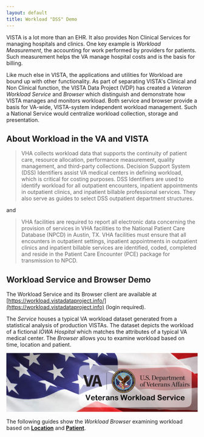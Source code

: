 ```yaml
---
layout: default
title: Workload "DSS" Demo
---
```


VISTA is a lot more than an EHR. It also provides Non Clinical Services for managing hospitals and clinics. One key example is _Workload Measurement_, the accounting for work performed by providers for patients. Such measurement helps the VA manage hospital costs and is the basis for billing. 

Like much else in VISTA, the applications and utilities for Workload are bound up with other functionality. As part of separating VISTA's Clinical and Non Clinical function, the VISTA Data Project (VDP) has created a _Veteran Workload Service_ and _Browser_ which distinguish and demonstrate how VISTA manages and monitors workload. Both service and browser provide a basis for VA-wide, VISTA-system independent workload management. Such a National Service would centralize workload collection, storage and presentation.

## About Workload in the VA and VISTA

> VHA collects workload data that supports the continuity of patient care, resource allocation, performance measurement, quality management, and third-party collections. Decision Support System (DSS) Identifiers assist VA medical centers in defining workload, which is critical for costing purposes. DSS Identifiers are used to identify workload for all outpatient encounters, inpatient appointments in outpatient clinics, and inpatient billable professional services. They also serve as guides to select DSS outpatient department structures.

and

> VHA facilities are required to report all electronic data concerning the provision of services in VHA facilities to the National Patient Care Database (NPCD) in Austin, TX. VHA facilities must ensure that all encounters in outpatient settings, inpatient appointments in outpatient clinics and inpatient billable services are identified, coded, completed and reside in the Patient Care Encounter (PCE) package for transmission to NPCD.

## Workload Service and Browser Demo

The Workload Service and its Browser client are available at [https://workload.vistadataproject.info/](https://workload.vistadataproject.info) (login required).

The _Service_ houses a typical VA workload dataset generated from a statistical analysis of production VISTAs. The dataset depicts the workload of a fictional _IOWA Hospital_ which matches the attributes of a typical VA medical center. The _Browser_ allows you to examine workload based on time, location and patient.

![](images/workloadServiceBanner.jpg)

The following guides show the _Workload Browser_ examining workload based on [__Location__](location) and [__Patient__](patient).


